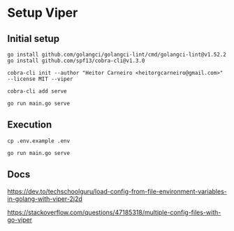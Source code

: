 # Setup Viper

## Initial setup

```
go install github.com/golangci/golangci-lint/cmd/golangci-lint@v1.52.2
go install github.com/spf13/cobra-cli@v1.3.0

cobra-cli init --author "Heitor Carneiro <heitorgcarneiro@gmail.com>" --license MIT --viper

cobra-cli add serve

go run main.go serve
```


## Execution

```
cp .env.example .env

go run main.go serve
```


## Docs

https://dev.to/techschoolguru/load-config-from-file-environment-variables-in-golang-with-viper-2j2d

https://stackoverflow.com/questions/47185318/multiple-config-files-with-go-viper


